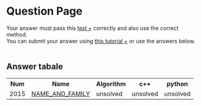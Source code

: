 # Question Page

Your answer must pass this
<a href='./test.md'>test +</a>
correctly and also use the correct method.
<br>
You can submit your answer using
<a href='https://github.com/EnAnsari/bcp-hsu/releases/download/3.0.0/teaching-submit-question.pdf'>this tutorial +</a>
or use the answers below.
<br><br>

## Answer tabale
<table>
  <tr>
    <th>Num</th>
    <th>Name</th>
    <th>Algorithm</th>
    <th>c++</th>
    <th>python</th>
  </tr>
  <tr>
    <td>2015</td>
    <td>
        <a href='https://github.com/amhajii'>NAME_AND_FAMILY</a>
    </td>
    <td>unsolved</td>
    <td>unsolved</td>
    <td>unsolved</td>
  </tr>
<table>
  <!-- <td>
      <a href='./STUDENT_ID/FILE_NAME'>solved</a>
  </td> -->
